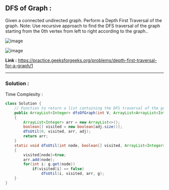 ## DFS of Graph :
Given a connected undirected graph. Perform a Depth First Traversal of the graph.
Note: Use recursive approach to find the DFS traversal of the graph starting from the 0th vertex from left to right according to the graph..

![image](https://user-images.githubusercontent.com/23376002/161803123-f6d9965f-746a-4d8e-9d73-d6604ef32b3d.png)

![image](https://user-images.githubusercontent.com/23376002/161803187-b18ea3fa-111d-4f74-be72-cb3a355b1750.png)


**Link :** https://practice.geeksforgeeks.org/problems/depth-first-traversal-for-a-graph/1


--------------------------------------------------------------------------------------------------------------------------------------------------


### Solution :

Time Complexity :


```java
class Solution {
    // Function to return a list containing the DFS traversal of the graph.
    public ArrayList<Integer> dfsOfGraph(int V, ArrayList<ArrayList<Integer>> adj) 
    {
        ArrayList<Integer> arr = new ArrayList<>();
        boolean[] visited = new boolean[adj.size()];
        dfsUtil(0, visited, arr, adj);
        return arr;
    }
    static void dfsUtil(int node, boolean[] visited, ArrayList<Integer> arr, ArrayList<ArrayList<Integer>> g)
    {
        visited[node]=true;
        arr.add(node);
        for(int i: g.get(node))
            if(visited[i] == false)
                dfsUtil(i, visited, arr, g);
    }
}
```


